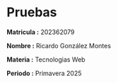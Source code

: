 # Pruebas #

**Matricula :** 202362079


**Nombre :** Ricardo González Montes


**Materia :** Tecnologias Web


**Periodo :** Primavera 2025

